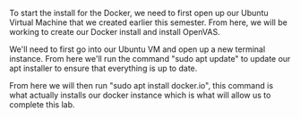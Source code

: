 To start the install for the Docker, we need to first open up our Ubuntu Virtual Machine that we created earlier this semester. From here, we will be working to create our Docker install and install OpenVAS.

We'll need to first go into our Ubuntu VM and open up a new terminal instance. From here we'll run the command "sudo apt update" to update our apt installer to ensure that everything is up to date.

From here we will then run "sudo apt install docker.io", this command is what actually installs our docker instance which is what will allow us to complete this lab. 
